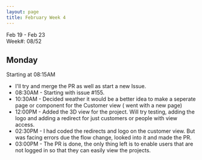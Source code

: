 ```yaml
---
layout: page
title: February Week 4
---
```


Feb 19 - Feb 23<br>
Week#: 08/52<br>

## Monday

Starting at 08:15AM

- I'll try and merge the PR as well as start a new Issue.
- 08:30AM - Starting with issue #155.
- 10:30AM - Decided weather it would be a better idea to make a seperate page or component for the Customer view ( went with a new page)
- 12:00PM - Added the 3D view for the project. Will try testing, adding the logo and adding a redirect for just customers or people with view access.
- 02:30PM - I had coded the redirects and logo on the customer view. But was facing errors due the flow change, looked into it and made the PR.
- 03:00PM - The PR is done, the only thing left is to enable users that are not logged in so that they can easily view the projects.
